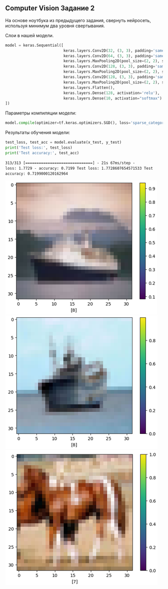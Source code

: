 ## Computer Vision Задание 2
На основе ноутбука из предыдущего задания, свернуть нейросеть, используя минимум два уровня свертывания.

Слои в нашей модели.
```python
model = keras.Sequential([
                          keras.layers.Conv2D(32, (3, 3), padding='same', activation='relu', input_shape=(32, 32, 3)),
                          keras.layers.Conv2D(64, (3, 3), padding='same', activation='relu', input_shape=(32, 32, 3)),
                          keras.layers.MaxPooling2D(pool_size=(2, 2), strides=2),
                          keras.layers.Conv2D(128, (3, 3), padding='same', activation="relu"),
                          keras.layers.MaxPooling2D(pool_size=(2, 2), strides=2),
                          keras.layers.Conv2D(128, (3, 3), padding='same', activation="relu"),
                          keras.layers.MaxPooling2D(pool_size=(2, 2), strides=2),
                          keras.layers.Flatten(),
                          keras.layers.Dense(128, activation='relu'),
                          keras.layers.Dense(10, activation="softmax")
])
```
Параметры компиляции модели:
```python
model.compile(optimizer=tf.keras.optimizers.SGD(), loss='sparse_categorical_crossentropy', metrics=['accuracy'])
```
Результаты обучения модели:
```python
test_loss, test_acc = model.evaluate(x_test, y_test)
print('Test loss:', test_loss)
print('Test accuracy:', test_acc)
```
<code>313/313 [==============================] - 21s 67ms/step - loss: 1.7729 - accuracy: 0.7199
Test loss: 1.7728607654571533
Test accuracy: 0.7199000120162964
</code>

![](https://github.com/SAJQDQ/CV3/blob/main/CV3%20png/Screenshot_5.png)  
![](https://github.com/SAJQDQ/CV3/blob/main/CV3%20png/Screenshot_1.png)  
![](https://github.com/SAJQDQ/CV3/blob/main/CV3%20png/Screenshot_2.png)  